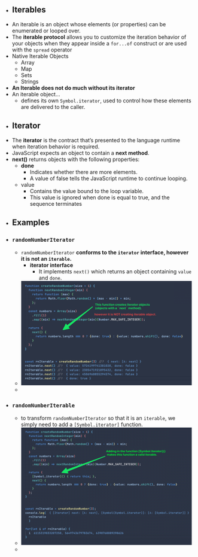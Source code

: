 - ## Iterables
- An iterable is an object whose elements (or properties) can be enumerated or looped over.
- The **iterable protocol** allows you to customize the iteration behavior of your objects when they appear inside a `for...of` construct or are used with the `spread` operator
- Native Iterable Objects
	- Array
	- Map
	- Sets
	- Strings
- **An Iterable does not do much without its iterator**
- An iterable object...
	- defines its own `Symbol.iterator`, used to control how these elements are delivered to the caller.
- ## Iterator
- The **iterator** is the contract that’s presented to the language runtime when iteration behavior is required.
- JavaScript expects an object to contain a **next method**.
- **next()** returns objects with the following properties:
	- **done**
		- Indicates whether there are more elements.
		- A value of false tells the JavaScript runtime to continue looping.
	- value
		- Contains the value bound to the loop variable.
		- This value is ignored when done is equal to true, and the sequence terminates
- ## Examples
- ### `randomNumberIterator`
	- `randomNumberIterator` **conforms to the `iterator` interface, however it is not an `iterable`.**
		- **iterator interface**
			- It implements `next()` which returns an object containing `value` and `done`.
	- ![CleanShot 2023-07-07 at 00.11.50@2x.png](../assets/CleanShot_2023-07-07_at_00.11.50@2x_1688703411328_0.png)
	-
- ### `randomNumberIterable`
	- to transform `randomNumberIterator` so that it is an `iterable`, we simply need to add a `[Symbol.iterator]` function.
	- ![CleanShot 2023-07-07 at 00.06.48@2x.png](../assets/CleanShot_2023-07-07_at_00.06.48@2x_1688703515829_0.png)
	-